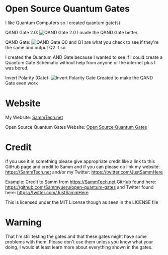 # Open Source Quantum Gates
I like Quantum Computers so I created quantum gate(s)

QAND Gate 2.0:
![QAND Gate 2.0](https://github.com/Sammyueru/open-quantum-gates/blob/main/QAND_gate_2-0.png)
I made the QAND Gate better.

QAND Gate:
![QAND Gate](https://github.com/Sammyueru/open-quantum-gates/blob/main/QAND_gate.png)
Q0 and Q1 are what you check to see if they're the same and output Q2 if so.

I created the Quantum AND Gate because I wanted to see if I could create a Quantum Gate Schematic
without help from anyone or the internet plus I was bored.

Invert Polarity (Gate):
![Invert Polarity Gate](https://github.com/Sammyueru/open-quantum-gates/blob/main/Invert_Polarity_gate.png)
Created to make the QAND Gate even work

# Website
My Website: [SammTech.net](https://SammTech.net/home.html)

Open Source Quantum Gates Website: [Open Source Quantum Gates](https://opensource.sammtech.net/archive/open-quantum-gates/file.html)

# Credit
If you use it in something please give appropriate credit like a link to this GitHub page and credit to Samm
and if you can please do link my website: https://SammTech.net and/or my Twitter: https://twitter.com/JustSammHere

Example: Credit to Samm from https://SammTech.net GitHub found here: https://github.com/Sammyueru/open-quantum-gates and Twitter found here: https://twitter.com/JustSammHere

This is licensed under the MIT License though as seen in the LICENSE file

# Warning
That I'm still testing the gates and that these gates might have some problems with them.
Please don't use them unless you know what your doing, I would at least learn more about
everything shown in the gates.
